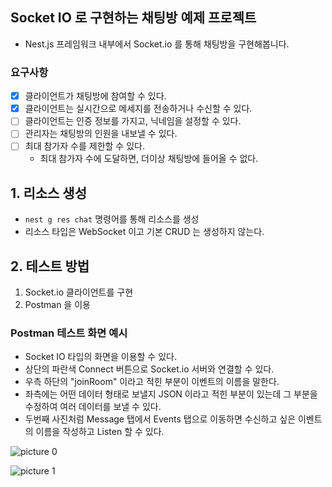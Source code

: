 ## Socket IO 로 구현하는 채팅방 예제 프로젝트

- Nest.js 프레임워크 내부에서 Socket.io 를 통해 채팅방을 구현해봅니다.

### 요구사항

- [x] 클라이언트가 채팅방에 참여할 수 있다.
- [x] 클라이언트는 실시간으로 메세지를 전송하거나 수신할 수 있다.
- [ ] 클라이언트는 인증 정보를 가지고, 닉네임을 설정할 수 있다.
- [ ] 관리자는 채팅방의 인원을 내보낼 수 있다.
- [ ] 최대 참가자 수를 제한할 수 있다.
  - 최대 참가자 수에 도달하면, 더이상 채팅방에 들어올 수 없다.

## 1. 리소스 생성

- `nest g res chat` 명령어를 통해 리소스를 생성
- 리소스 타입은 WebSocket 이고 기본 CRUD 는 생성하지 않는다.

## 2. 테스트 방법

1. Socket.io 클라이언트를 구현
2. Postman 을 이용

### Postman 테스트 화면 예시

- Socket IO 타입의 화면을 이용할 수 있다.
- 상단의 파란색 Connect 버튼으로 Socket.io 서버와 연결할 수 있다.
- 우측 하단의 "joinRoom" 이라고 적힌 부분이 이벤트의 이름을 말한다.
- 좌측에는 어떤 데이터 형태로 보낼지 JSON 이라고 적힌 부분이 있는데 그 부분을 수정하여 여러 데이터를 보낼 수 있다.
- 두번째 사진처럼 Message 탭에서 Events 탭으로 이동하면 수신하고 싶은 이벤트의 이름을 작성하고 Listen 할 수 있다.

![picture 0](https://imagedelivery.net/c0750V8GHadkePE_Tgk4TA/3a439af5-b028-48c2-6c1d-8f6bed2ff000/public)

![picture 1](https://imagedelivery.net/c0750V8GHadkePE_Tgk4TA/f48f7d36-dd14-455b-44c3-d75883ad9100/public)
